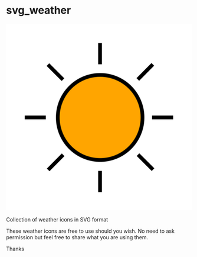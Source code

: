 # svg_weather

![sunny day](Icons/sunny_day.svg)


Collection of weather icons in SVG format

These weather icons are free to use should you wish. 
No need to ask permission but feel free to share what you are using them.

Thanks
